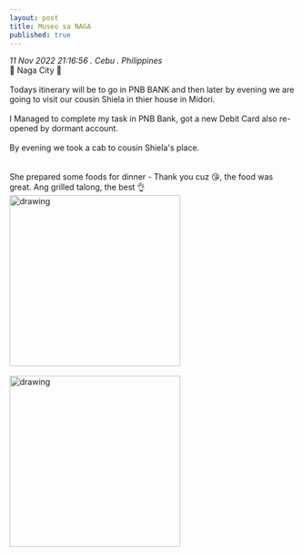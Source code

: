 ```yaml
---
layout: post
title: Museo sa NAGA
published: true
---
```

_11 Nov 2022 21:16:56 . Cebu . Philippines_
<br>
📍 Naga City 📍
<br>
<br>
Todays itinerary will be to go in PNB BANK and then later by evening we are going to visit our cousin Shiela in thier house in Midori.
<br>
<br>
I Managed to complete my task in PNB Bank, got a new Debit Card also re-opened by dormant account.
<br>
<br>
By evening we took a cab to cousin Shiela's place.
<br>
<br>
<br>
She prepared some foods for dinner - Thank you cuz 😘, the food was great. Ang grilled talong, the best 👌
<br>
<img src="https://drive.google.com/uc?export=view&id=1wWwkVMp72Hp_3TIO1X1wc5hAhZi6fwmD" alt="drawing" width="300"/>
<br>
<br>
<img src="https://drive.google.com/uc?export=view&id=1X4BLvmiRZs1jDVuLQAA8acFGduXzZGt6" alt="drawing" width="300"/> 

